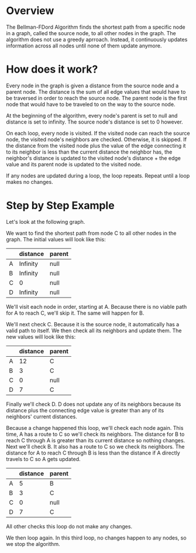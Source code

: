 # Overview
The Bellman-FDord Algorithm finds the shortest path from a specific node in a graph, called the source node, to all other nodes in the graph. The algorithm does not use a greedy aprroach. Instead, it continuously updates information across all nodes until none of them update anymore.

# How does it work?

Every node in the graph is given a distance from the source node and a parent node. The distance is the sum of all edge values that would have to be traversed in order to reach the source node. The parent node is the first node that would have to be traveled to on the way to the source node.

At the beginning of the algorithm, every node's parent is set to null and distance is set to infinity. The source node's distance is set to 0 however. 

On each loop, every node is visited. If the visited node can reach the source node, the visited node's neighbors are checked. Otherwise, it is skipped. If the distance from the visited node plus the value of the edge connecting it to its neighbor is less than the current distance the neighbor has, the neighbor's distance is updated to the visited node's distance + the edge value and its parent node is updated to the visited node.

If any nodes are updated during a loop, the loop repeats. Repeat until a loop makes no changes.

# Step by Step Example

Let's look at the following graph.

We want to find the shortest path from node C to all other nodes in the graph.
The initial values will look like this:

|  | distance | parent |
|---|---|---|
|A|Infinity|null|
|B|Infinity|null|
|C|0|null|false|
|D|Infinity|null|

We'll visit each node in order, starting at A. Because there is no viable path for A to reach C, we'll skip it. The same will happen for B.

We'll next check C. Because it is the source node, it automatically has a valid path to itself. We then check all its neighbors and update them.
The new values will look like this:

|  | distance | parent |
|---|---|---|
|A|12|C|
|B|3|C|
|C|0|null|
|D|7|C|

Finally we'll check D. D does not update any of its neighbors because its distance plus the connecting edge value is greater than any of its neighbors' current distances.

Because a change happened this loop, we'll check each node again. This time, A has a route to C so we'll check its neighbors. The distance for B to reach C through A is greater than its current distance so nothing changes. Next we'll check B. It also has a route to C so we check its neighbors. The distance for A to reach C through B is less than the distance if A directly travels to C so A gets updated.

|  | distance | parent |
|---|---|---|
|A|5|B|
|B|3|C|
|C|0|null|
|D|7|C|

All other checks this loop do not make any changes.

We then loop again. In this third loop, no changes happen to any nodes, so we stop the algorithm.